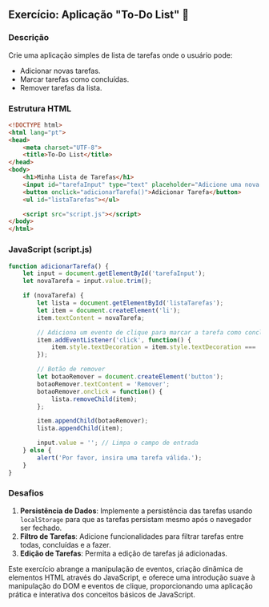 ## Exercício: Aplicação "To-Do List" 📝

### Descrição

Crie uma aplicação simples de lista de tarefas onde o usuário pode:

- Adicionar novas tarefas.
- Marcar tarefas como concluídas.
- Remover tarefas da lista.

### Estrutura HTML

```html
<!DOCTYPE html>
<html lang="pt">
<head>
    <meta charset="UTF-8">
    <title>To-Do List</title>
</head>
<body>
    <h1>Minha Lista de Tarefas</h1>
    <input id="tarefaInput" type="text" placeholder="Adicione uma nova tarefa">
    <button onclick="adicionarTarefa()">Adicionar Tarefa</button>
    <ul id="listaTarefas"></ul>

    <script src="script.js"></script>
</body>
</html>
```

### JavaScript (script.js)

```javascript
function adicionarTarefa() {
    let input = document.getElementById('tarefaInput');
    let novaTarefa = input.value.trim();

    if (novaTarefa) {
        let lista = document.getElementById('listaTarefas');
        let item = document.createElement('li');
        item.textContent = novaTarefa;

        // Adiciona um evento de clique para marcar a tarefa como concluída
        item.addEventListener('click', function() {
            item.style.textDecoration = item.style.textDecoration === 'line-through' ? '' : 'line-through';
        });

        // Botão de remover
        let botaoRemover = document.createElement('button');
        botaoRemover.textContent = 'Remover';
        botaoRemover.onclick = function() {
            lista.removeChild(item);
        };

        item.appendChild(botaoRemover);
        lista.appendChild(item);

        input.value = ''; // Limpa o campo de entrada
    } else {
        alert('Por favor, insira uma tarefa válida.');
    }
}
```

### Desafios

1. **Persistência de Dados**: Implemente a persistência das tarefas usando `localStorage` para que as tarefas persistam mesmo após o navegador ser fechado.
2. **Filtro de Tarefas**: Adicione funcionalidades para filtrar tarefas entre todas, concluídas e a fazer.
3. **Edição de Tarefas**: Permita a edição de tarefas já adicionadas.

Este exercício abrange a manipulação de eventos, criação dinâmica de elementos HTML através do JavaScript, e oferece uma introdução suave à manipulação do DOM e eventos de clique, proporcionando uma aplicação prática e interativa dos conceitos básicos de JavaScript.